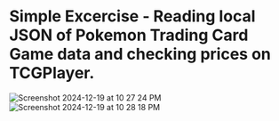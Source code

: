 # Simple Excercise - Reading local JSON of Pokemon Trading Card Game data and checking prices on TCGPlayer.
![Screenshot 2024-12-19 at 10 27 24 PM](https://github.com/user-attachments/assets/774bcc5e-30f6-4867-b367-7ecd0d9d0978)
![Screenshot 2024-12-19 at 10 28 18 PM](https://github.com/user-attachments/assets/02d2c6fd-e4d1-43a8-86be-0cac2c965197)
